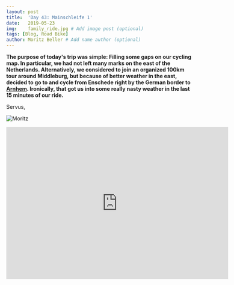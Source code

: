 ```yaml
---
layout: post
title:  'Day 43: Mainschleife 1'
date:   2019-05-23
img:    family_ride.jpg # Add image post (optional)
tags: [Blog, Road Bike]
author: Moritz Beller # Add name author (optional)
---
```


**The purpose of today's trip was simple: Filling some gaps on our
  cycling map. In particular, we had not left many marks on the east
  of the Netherlands. Alternatively, we considered to join an
  organized 100km tour around Middleburg, but because of better
  weather in the east, decided to go to and cycle from Enschede right
  by the German border to [Arnhem](/arnhem). Ironically, that got us
  into some really nasty weather in the last 15 minutes of our ride.**


Servus,

![Moritz]({{site.baseurl}}/assets/img/moritz.png)

<iframe height='405' width='590' frameborder='0'
allowtransparency='true' scrolling='no'
src='https://www.strava.com/activities/2391230825/embed/6ce238554e7e72f19e1d0890c316b723a6d0f586'></iframe>
